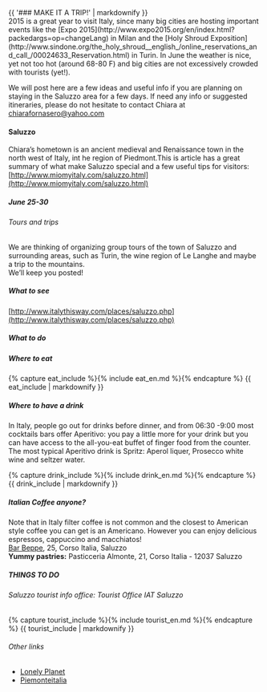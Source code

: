 <div class="heading">
<div class="text_line left"></div>
{{ '### MAKE IT A TRIP!' | markdownify }}
<div class="text_line right"></div>
</div>
  2015 is a great year to visit Italy, since many big cities are hosting important events like the [Expo 2015](http://www.expo2015.org/en/index.html?packedargs=op=changeLang) in Milan and the [Holy Shroud Exposition](http://www.sindone.org/the_holy_shroud__english_/online_reservations_and_call_/00024633_Reservation.html) in Turin. In June the weather is nice, yet not too hot (around 68-80 F) and big cities are not excessively crowded with tourists (yet!).

  We will post here are a few ideas and useful info if you are planning on staying in the Saluzzo area for a few days. If need any info or suggested itineraries, please do not hesitate to contact Chiara at chiarafornasero@yahoo.com

#### Saluzzo
  Chiara’s hometown is an ancient medieval and Renaissance town in the north west of Italy, int he region of Piedmont.This is article has a great summary of what make Saluzzo special and a few useful tips for visitors: [http://www.miomyitaly.com/saluzzo.html](http://www.miomyitaly.com/saluzzo.html)

##### June 25-30

###### Tours and trips
  We are thinking of organizing group tours of the town of Saluzzo and surrounding areas, such as Turin, the wine region of Le Langhe and maybe a trip to the mountains.   
We’ll keep you posted!


##### What to see
[http://www.italythisway.com/places/saluzzo.php](http://www.italythisway.com/places/saluzzo.php)

##### What to do

##### Where to eat

<div class="info">
{% capture eat_include %}{% include eat_en.md %}{% endcapture %}
{{ eat_include | markdownify }}
</div>

##### Where to have a drink
  In Italy, people go out for drinks before dinner, and from 06:30 -9:00 most cocktails bars offer Aperitivo: you pay a little more for your drink but you can have access to the all-you-eat buffet of finger food from the counter.  
The most typical Aperitivo drink is Spritz: Aperol liquer, Prosecco white wine and seltzer water. 

<div class="info">
{% capture drink_include %}{% include drink_en.md %}{% endcapture %}
{{ drink_include | markdownify }}
</div>


##### Italian Coffee anyone?
 Note that in Italy filter coffee is not common and the closest to American style coffee you can get is an Americano. However you can enjoy delicious espressos, cappuccino and macchiatos!  
[Bar Beppe](http://www.saluzzoturistica.it/ospitalita_scheda.php?id=2127), 25, Corso Italia, Saluzzo  
**Yummy pastries:**  Pasticceria Almonte, 21, Corso Italia - 12037 Saluzzo  

##### THINGS TO DO

###### Saluzzo tourist info office: Tourist Office IAT Saluzzo
<div class="info">
{% capture tourist_include %}{% include tourist_en.md %}{% endcapture %}
{{ tourist_include | markdownify }}
</div>

###### Other links
 * [Lonely Planet](http://www.lonelyplanet.com/italy/liguria-piedmont-and-valle-daosta/saluzzo/things-to-do)
 * [Piemonteitalia](http://www.piemonteitalia.eu/en/comuni/dettaglio/21/cuneo/saluzzo.html)
